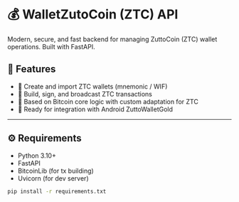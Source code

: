 # 💰 WalletZutoCoin (ZTC) API

Modern, secure, and fast backend for managing ZuttoCoin (ZTC) wallet operations. Built with FastAPI.

## 🚀 Features

- 🔐 Create and import ZTC wallets (mnemonic / WIF)
- 💸 Build, sign, and broadcast ZTC transactions
- 🧠 Based on Bitcoin core logic with custom adaptation for ZTC
- 📡 Ready for integration with Android ZuttoWalletGold

---

## ⚙️ Requirements

- Python 3.10+
- FastAPI
- BitcoinLib (for tx building)
- Uvicorn (for dev server)

```bash
pip install -r requirements.txt
